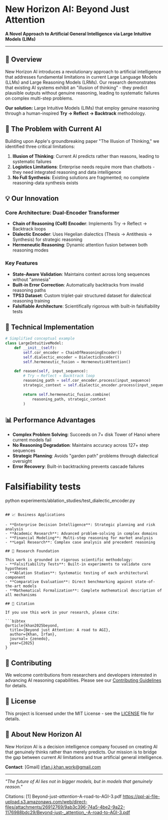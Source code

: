 # New Horizon AI: Beyond Just Attention

**A Novel Approach to Artificial General Intelligence via Large Intuitive Models (LIMs)**


***

## 🚀 Overview

New Horizon AI introduces a revolutionary approach to artificial intelligence that addresses fundamental limitations in current Large Language Models (LLMs) and Large Reasoning Models (LRMs). Our research demonstrates that existing AI systems exhibit an "illusion of thinking" - they predict plausible outputs without genuine reasoning, leading to systematic failures on complex multi-step problems.

**Our solution:** Large Intuitive Models (LIMs) that employ genuine reasoning through a human-inspired **Try → Reflect → Backtrack** methodology.

## 🧠 The Problem with Current AI

Building upon Apple's groundbreaking paper "The Illusion of Thinking," we identified three critical limitations:

1. **Illusion of Thinking**: Current AI predicts rather than reasons, leading to systematic failures
2. **Logistics Limitations**: Enterprise needs require more than chatbots - they need integrated reasoning and data intelligence  
3. **No Full Synthesis**: Existing solutions are fragmented; no complete reasoning-data synthesis exists

## 💡 Our Innovation

### Core Architecture: Dual-Encoder Transformer
- **Chain of Reasoning (CoR) Encoder**: Implements Try → Reflect → Backtrack loops
- **Dialectic Encoder**: Uses Hegelian dialectics (Thesis → Antithesis → Synthesis) for strategic reasoning
- **Hermeneutic Reasoning**: Dynamic attention fusion between both reasoning modes

### Key Features
- **State-Aware Validation**: Maintains context across long sequences without "amnesia"
- **Built-in Error Correction**: Automatically backtracks from invalid reasoning paths  
- **TPS3 Dataset**: Custom triplet-pair structured dataset for dialectical reasoning training
- **Falsifiable Architecture**: Scientifically rigorous with built-in falsifiability tests

## 🔬 Technical Implementation

```python
# Simplified conceptual example
class LargeIntuitiveModel:
    def __init__(self):
        self.cor_encoder = ChainOfReasoningEncoder()
        self.dialectic_encoder = DialecticEncoder() 
        self.hermeneutic_fusion = HermeneuticAttention()
        
    def reason(self, input_sequence):
        # Try → Reflect → Backtrack loop
        reasoning_path = self.cor_encoder.process(input_sequence)
        strategic_context = self.dialectic_encoder.process(input_sequence)
        
        return self.hermeneutic_fusion.combine(
            reasoning_path, strategic_context
        )
```

## 📊 Performance Advantages

- **Complex Problem Solving**: Succeeds on 7+ disk Tower of Hanoi where current models fail
- **No Reasoning Degradation**: Maintains accuracy across 127+ step sequences  
- **Strategic Planning**: Avoids "garden path" problems through dialectical oversight
- **Error Recovery**: Built-in backtracking prevents cascade failures

# Falsifiability tests  
python experiments/ablation_studies/test_dialectic_encoder.py
```

## 📈 Business Applications

- **Enterprise Decision Intelligence**: Strategic planning and risk analysis
- **Academic Research**: Advanced problem-solving in complex domains
- **Financial Modeling**: Multi-step reasoning for market analysis
- **Legal Research**: Complex case analysis and precedent reasoning

## 🔬 Research Foundation

This work is grounded in rigorous scientific methodology:
- **Falsifiability Tests**: Built-in experiments to validate core hypotheses
- **Ablation Studies**: Systematic testing of each architectural component
- **Comparative Evaluation**: Direct benchmarking against state-of-the-art models
- **Mathematical Formalization**: Complete mathematical description of all mechanisms

## 📝 Citation

If you use this work in your research, please cite:

```bibtex
@article{khan2025beyond,
  title={Beyond just Attention: A road to AGI},
  author={Khan, Irfan},
  journal= {zenedo},
  year={2025}
}
```

## 🤝 Contributing

We welcome contributions from researchers and developers interested in advancing AI reasoning capabilities. Please see our [Contributing Guidelines](CONTRIBUTING.md) for details.

## 📄 License

This project is licensed under the MIT License - see the [LICENSE](LICENSE) file for details.

## 🌟 About New Horizon AI

New Horizon AI is a decision intelligence company focused on creating AI that genuinely thinks rather than merely predicts. Our mission is to bridge the gap between current AI limitations and true artificial general intelligence.

**Contact**: [Gmail] irfan.j.khan.work@gmail.com
***

*"The future of AI lies not in bigger models, but in models that genuinely reason."*

Citations:
[1] Beyond-just-_attention_-A-road-to-AGI-3.pdf https://ppl-ai-file-upload.s3.amazonaws.com/web/direct-files/attachments/26912769/9ab3c396-74a5-4be2-9a22-1176988bdc29/Beyond-just-_attention_-A-road-to-AGI-3.pdf
